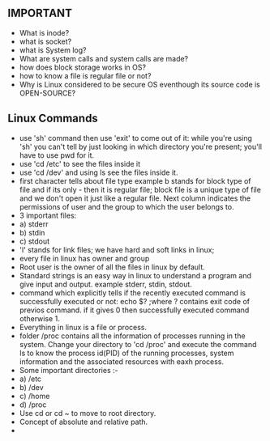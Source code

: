 ## IMPORTANT 
- What is inode?
- what is socket?
- what is System log?
- What are system calls and system calls are made?
- how does block storage works in OS?
- how to know a file is regular file or not?
- Why is Linux considered to be secure OS eventhough its source code is OPEN-SOURCE?

## Linux Commands
- use 'sh' command then use 'exit' to come out of it: while you're using 'sh' you can't tell by just looking in which directory you're present; you'll have to use pwd for it. 
- use 'cd /etc' to see the files inside it
- use 'cd /dev' and using ls see the files inside it.
- first character tells about file type example b stands for block type  of file and if its only - then it is regular file; block file is a unique type of file and we don't open it just like a regular file. Next column indicates the permissions of user and the group to which the user belongs to.
- 3 important files: 
- a) stderr
- b) stdin
- c) stdout
- 'l' stands for link files; we have hard and soft links in linux; 
- every file in linux has owner and group
- Root user is the owner of all the files in linux by default.
- Standard strings is an easy way in linux to understand a program and give input and output. example stderr, stdin, stdout.
- command which explicitly tells if the recently executed command is successfully executed or not: echo $?    ;where ? contains exit code of previos command. if it gives 0 then successfully executed command otherwise 1.
- Everything in linux is a file or process.
- folder /proc contains all the information of processes running in the system. Change your directory to 'cd /proc' and execute the command ls to know the process id(PID) of the running processes, system information and the associated resources with eaxh process.
- Some important directories :-  
- a) /etc
- b) /dev
- c) /home
- d) /proc
- Use cd or cd ~ to move to root directory.
- Concept of absolute and relative path.
- 
